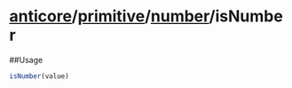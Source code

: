 # [anticore](../../../../../#reference)/[primitive](../../#reference)/[number](../#reference)/<a name="reference">isNumber</a>

##Usage

```js
isNumber(value)
```